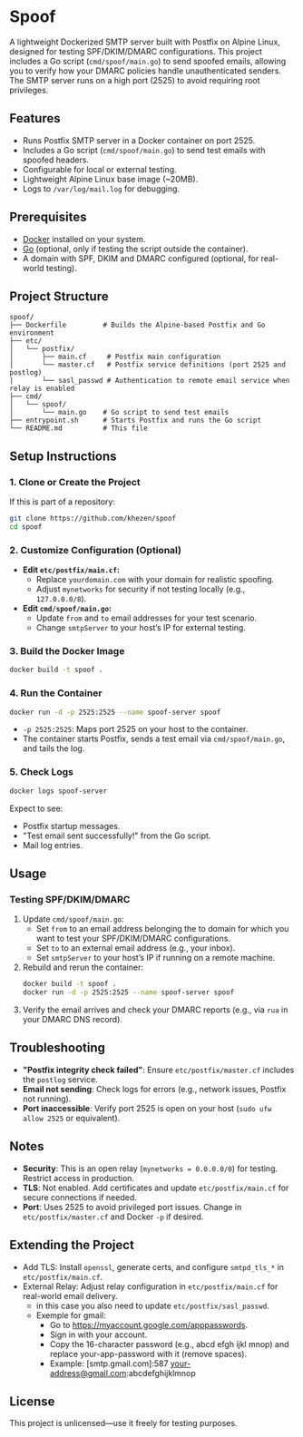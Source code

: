 # Spoof

A lightweight Dockerized SMTP server built with Postfix on Alpine Linux, designed for testing SPF/DKIM/DMARC configurations. This project includes a Go script (`cmd/spoof/main.go`) to send spoofed emails, allowing you to verify how your DMARC policies handle unauthenticated senders. The SMTP server runs on a high port (2525) to avoid requiring root privileges.

## Features
- Runs Postfix SMTP server in a Docker container on port 2525.
- Includes a Go script (`cmd/spoof/main.go`) to send test emails with spoofed headers.
- Configurable for local or external testing.
- Lightweight Alpine Linux base image (~20MB).
- Logs to `/var/log/mail.log` for debugging.

## Prerequisites
- [Docker](https://docs.docker.com/get-docker/) installed on your system.
- [Go](https://golang.org/doc/install) (optional, only if testing the script outside the container).
- A domain with SPF, DKIM and DMARC configured (optional, for real-world testing).

## Project Structure
```
spoof/
├── Dockerfile         # Builds the Alpine-based Postfix and Go environment
├── etc/
│   └── postfix/
│       ├── main.cf     # Postfix main configuration
│       └── master.cf   # Postfix service definitions (port 2525 and postlog)
|       └── sasl_passwd # Authentication to remote email service when relay is enabled
├── cmd/
│   └── spoof/
│       └── main.go    # Go script to send test emails
├── entrypoint.sh      # Starts Postfix and runs the Go script
└── README.md          # This file
```

## Setup Instructions

### 1. Clone or Create the Project
If this is part of a repository:
```bash
git clone https://github.com/khezen/spoof
cd spoof
```

### 2. Customize Configuration (Optional)
- **Edit `etc/postfix/main.cf`:**
  - Replace `yourdomain.com` with your domain for realistic spoofing.
  - Adjust `mynetworks` for security if not testing locally (e.g., `127.0.0.0/8`).
- **Edit `cmd/spoof/main.go`:**
  - Update `from` and `to` email addresses for your test scenario.
  - Change `smtpServer` to your host’s IP for external testing.

### 3. Build the Docker Image
```bash
docker build -t spoof .
```

### 4. Run the Container
```bash
docker run -d -p 2525:2525 --name spoof-server spoof
```
- `-p 2525:2525`: Maps port 2525 on your host to the container.
- The container starts Postfix, sends a test email via `cmd/spoof/main.go`, and tails the log.

### 5. Check Logs
```bash
docker logs spoof-server
```
Expect to see:
- Postfix startup messages.
- "Test email sent successfully!" from the Go script.
- Mail log entries.

## Usage


### Testing SPF/DKIM/DMARC
1. Update `cmd/spoof/main.go`:
   - Set `from` to an email address belonging the to domain for which you want to test your SPF/DKIM/DMARC configurations.
   - Set `to` to an external email address (e.g., your inbox).
   - Set `smtpServer` to your host’s IP if running on a remote machine.
2. Rebuild and rerun the container:
   ```bash
   docker build -t spoof .
   docker run -d -p 2525:2525 --name spoof-server spoof
   ```
3. Verify the email arrives and check your DMARC reports (e.g., via `rua` in your DMARC DNS record).


## Troubleshooting
- **"Postfix integrity check failed"**: Ensure `etc/postfix/master.cf` includes the `postlog` service.
- **Email not sending**: Check logs for errors (e.g., network issues, Postfix not running).
- **Port inaccessible**: Verify port 2525 is open on your host (`sudo ufw allow 2525` or equivalent).

## Notes
- **Security**: This is an open relay (`mynetworks = 0.0.0.0/0`) for testing. Restrict access in production.
- **TLS**: Not enabled. Add certificates and update `etc/postfix/main.cf` for secure connections if needed.
- **Port**: Uses 2525 to avoid privileged port issues. Change in `etc/postfix/master.cf` and Docker `-p` if desired.

## Extending the Project
- Add TLS: Install `openssl`, generate certs, and configure `smtpd_tls_*` in `etc/postfix/main.cf`.
- External Relay: Adjust relay configuration in `etc/postfix/main.cf` for real-world email delivery.
  - in this case you also need to update `etc/postfix/sasl_passwd`. 
  - Exemple for gmail:
    - Go to https://myaccount.google.com/apppasswords.
    - Sign in with your account.
    - Copy the 16-character password (e.g., abcd efgh ijkl mnop) and replace your-app-password with it (remove spaces).
    - Example: [smtp.gmail.com]:587 your-address@gmail.com:abcdefghijklmnop

## License
This project is unlicensed—use it freely for testing purposes.
